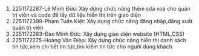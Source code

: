 1. 2251172287-Lê Minh Đức: Xây dựng chức năng thêm sửa xoá cho quản trị viên và code để lấy dữ liệu hiển thị trên giao diện
2. 2251172399-Phạm Tuấn Kiệt: Xây dụng chức năng đăng nhập,đăng xuất quản trị viên
3. 2251172283-Đào Minh Đức: Xây dựng giao diện website (HTML,CSS)
4. 2251172275-Hoàng Văn Điệp: Xây dựng chức năng hiển thị danh sách tin tức,xem chi tiết tin tức,tìm kiếm tin tức cho người dùng khách

